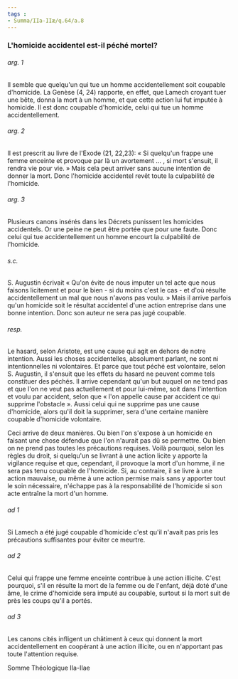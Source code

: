 ```yaml
---
tags : 
- Summa/IIa-IIæ/q.64/a.8
---
```


### L'homicide accidentel est-il péché mortel?

###### arg. 1
Il semble que quelqu'un qui tue un homme accidentellement soit coupable d'homicide. La Genèse (4, 24) rapporte, en effet, que Lamech croyant tuer une bête, donna la mort à un homme, et que cette action lui fut imputée à homicide. Il est donc coupable d'homicide, celui qui tue un homme accidentellement. 

###### arg. 2
Il est prescrit au livre de l'Exode (21, 22,23): « Si quelqu'un frappe une femme enceinte et provoque par là un avortement ... , si mort s'ensuit, il rendra vie pour vie. » Mais cela peut arriver sans aucune intention de donner la mort. Donc l'homicide accidentel revêt toute la culpabilité de l'homicide. 

###### arg. 3
Plusieurs canons insérés dans les Décrets punissent les homicides accidentels. Or une peine ne peut être portée que pour une faute. Donc celui qui tue accidentellement un homme encourt la culpabilité de l'homicide. 

###### s.c.
S. Augustin écrivait « Qu'on évite de nous imputer un tel acte que nous faisons licitement et pour le bien - si du moins c'est le cas - et d'où résulte accidentellement un mal que nous n'avons pas voulu. » Mais il arrive parfois qu'un homicide soit le résultat accidentel d'une action entreprise dans une bonne intention. Donc son auteur ne sera pas jugé coupable. 

###### resp.
Le hasard, selon Aristote, est une cause qui agit en dehors de notre intention. Aussi les choses accidentelles, absolument parlant, ne sont ni intentionnelles ni volontaires. Et parce que tout péché est volontaire, selon S. Augustin, il s'ensuit que les effets du hasard ne peuvent comme tels constituer des péchés. Il arrive cependant qu'un but auquel on ne tend pas et que l'on ne veut pas actuellement et pour lui-même, soit dans l'intention et voulu par accident, selon que « l'on appelle cause par accident ce qui supprime l'obstacle ». Aussi celui qui ne supprime pas une cause d'homicide, alors qu'il doit la supprimer, sera d'une certaine manière coupable d'homicide volontaire. 

Ceci arrive de deux manières. Ou bien l'on s'expose à un homicide en faisant une chose défendue que l'on n'aurait pas dû se permettre. Ou bien on ne prend pas toutes les précautions requises. Voilà pourquoi, selon les règles du droit, si quelqu'un se livrant à une action licite y apporte la vigilance requise et que, cependant, il provoque la mort d'un homme, il ne sera pas tenu coupable de l'homicide. Si, au contraire, il se livre à une action mauvaise, ou même à une action permise mais sans y apporter tout le soin nécessaire, n'échappe pas à la responsabilité de l'homicide si son acte entraîne la mort d'un homme. 

###### ad 1
Si Lamech a été jugé coupable d'homicide c'est qu'il n'avait pas pris les précautions suffisantes pour éviter ce meurtre. 

###### ad 2
Celui qui frappe une femme enceinte contribue à une action illicite. C'est pourquoi, s'il en résulte la mort de la femme ou de l'enfant, déjà doté d'une âme, le crime d'homicide sera imputé au coupable, surtout si la mort suit de près les coups qu'il a portés. 

###### ad 3
Les canons cités infligent un châtiment à ceux qui donnent la mort accidentellement en coopérant à une action illicite, ou en n'apportant pas toute l'attention requise. 

Somme Théologique IIa-IIae


